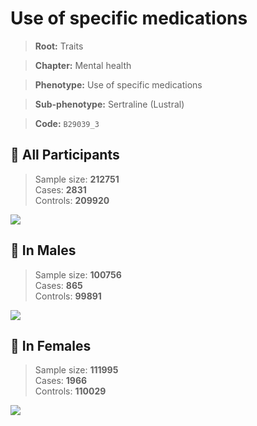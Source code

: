 # Use of specific medications
> **Root:** Traits  

> **Chapter:** Mental health  

> **Phenotype:** Use of specific medications  

> **Sub-phenotype:** Sertraline (Lustral)  

> **Code:** `B29039_3`

## 🧪 All Participants  
> Sample size: **212751**  
> Cases: **2831**  
> Controls: **209920**
<img src="/Traits/Figures/ALL/B29039_3.png"/>
<CsvTable src="/public/Traits/Data/ALL/LG_B29039_3.csv" label="🔍 View full results" />

## 👨 In Males  
> Sample size: **100756**  
> Cases: **865**  
> Controls: **99891**
<img src="/Traits/Figures/Male/B29039_3.png"/>
<CsvTable src="/public/Traits/Data/Male/LG_B29039_3.csv" label="🔍 View full results" />

## 👩 In Females  
> Sample size: **111995**  
> Cases: **1966**  
> Controls: **110029**
<img src="/Traits/Figures/Female/B29039_3.png"/>
<CsvTable src="/public/Traits/Data/Female/LG_B29039_3.csv" label="🔍 View full results" />
